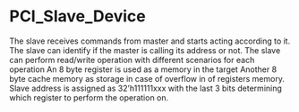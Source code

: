 # PCI_Slave_Device
The slave receives commands from master and starts acting according to it.
The slave can identify if the master is calling its address or not.
The slave can perform read/write operation with different scenarios for each operation
An 8 byte register is used as a memory in the target 
Another 8 byte cache memory as storage in case of overflow in of registers memory.
Slave address is assigned as 32’h111111xxx with the last 3 bits determining which register to perform the operation on.

